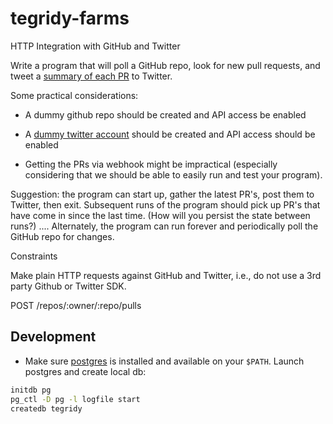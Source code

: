 # tegridy-farms

HTTP Integration with GitHub and Twitter

Write a program that will poll a GitHub repo, look for new pull requests, and tweet a [summary of each PR](https://developer.github.com/v3/pulls/) to Twitter.

Some practical considerations:

* A dummy github repo should be created and API access be enabled

* A [dummy twitter account](https://twitter.com/TegridyFarms2) should be created and API access should be enabled

* Getting the PRs via webhook might be impractical (especially considering that we should be able to easily run and test your program).

Suggestion: the program can start up, gather the latest PR's, post them to Twitter, then exit. Subsequent runs of the program should pick up PR's that have come in since the last time. (How will you persist the state between runs?) .... Alternately, the program can run forever and periodically poll the GitHub repo for changes.

Constraints

Make plain HTTP requests against GitHub and Twitter, i.e., do not use a 3rd party Github or Twitter SDK.

POST /repos/:owner/:repo/pulls

## Development

* Make sure [postgres](https://www.postgresql.org/) is installed and available on your `$PATH`. Launch postgres and create local db:

```bash
initdb pg
pg_ctl -D pg -l logfile start
createdb tegridy
```
